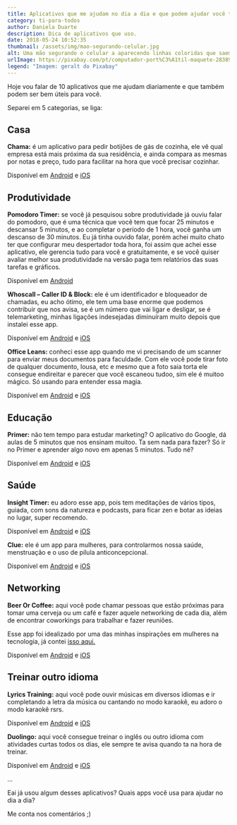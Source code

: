 ```yaml
---
title: Aplicativos que me ajudam no dia a dia e que podem ajudar você também
category: ti-para-todos
author: Daniela Duarte
description: Dica de aplicativos que uso.
date: 2018-05-24 10:52:35
thumbnail: /assets/img/mao-segurando-celular.jpg
alt: Uma mão segurando o celular a aparecendo linhas coloridas que saem da tela
urlImage: https://pixabay.com/pt/computador-port%C3%A1til-maquete-2838921/
legend: "Imagem: geralt do Pixabay"
---
```

Hoje vou falar de 10 aplicativos que me ajudam diariamente e que também podem ser bem úteis para você.

Separei em 5 categorias, se liga:

## Casa

**Chama:** é um aplicativo para pedir botijões de gás de cozinha, ele vê qual empresa está mais próxima da sua residência, e ainda compara as mesmas por notas e preço, tudo para facilitar na hora que você precisar cozinhar.

Disponível em [Android](https://play.google.com/store/apps/details?id=br.project.pine&pid=Website&c=Click_to_GooglePlay) e [iOS](https://itunes.apple.com/br/app/chama-g%C3%A1s/id1228143385?mt=8&pid=Website&c=Click_to_AppStore)

## Produtividade

**Pomodoro Timer:** se você já pesquisou sobre produtividade já ouviu falar do pomodoro, que é uma técnica que você tem que focar 25 minutos e descansar 5 minutos, e ao completar o período de 1 hora, você ganha um descanso de 30 minutos. Eu já tinha ouvido falar, porém achei muito chato ter que configurar meu despertador toda hora, foi assim que achei esse aplicativo, ele gerencia tudo para você e gratuitamente, e se você quiser avaliar melhor sua produtividade na versão paga tem relatórios das suas tarefas e gráficos.

Disponível em [Android](https://play.google.com/store/apps/details?id=com.tatkovlab.pomodorolite&hl=pt_BR)

**Whoscall – Caller ID & Block:** ele é um identificador e bloqueador de chamadas, eu acho ótimo, ele tem uma base enorme que podemos contribuir que nos avisa, se é um número que vai ligar e desligar, se é telemarketing, minhas ligações indesejadas diminuíram muito depois que instalei esse app.

Disponível em [Android](https://play.google.com/store/apps/details?id=gogolook.callgogolook2&hl=pt_BR) e [iOS](https://itunes.apple.com/us/app/whoscall-caller-id-block/id929968679?mt=8)

**Office Leans:** conheci esse app quando me vi precisando de um scanner para enviar meus documentos para faculdade. Com ele você pode tirar foto de qualquer documento, lousa, etc e mesmo que a foto saia torta ele consegue endireitar e parecer que você escaneou tudoo, sim ele é muitoo mágico. Só usando para entender essa magia.

Disponível em [Android](https://play.google.com/store/apps/details?id=com.microsoft.office.officelens&hl=pt_BR) e [iOS](https://itunes.apple.com/br/app/office-lens/id975925059?mt=8&)

## Educação

**Primer:** não tem tempo para estudar marketing? O aplicativo do Google, dá aulas de 5 minutos que nos ensinam muitoo. Ta sem nada para fazer? Só ir no Primer e aprender algo novo em apenas 5 minutos. Tudo né?

Disponível em [Android](https://play.google.com/store/apps/details?id=com.google.android.apps.primer&hl=pt_BR) e [iOS](https://itunes.apple.com/br/app/google-primer/id918628107?mt=8)

## Saúde

**Insight Timer:** eu adoro esse app, pois tem meditações de vários tipos, guiada, com sons da natureza e podcasts, para ficar zen e botar as ideias no lugar, super recomendo.

Disponível em [Android](https://play.google.com/store/apps/details?id=com.spotlightsix.zentimerlite2&hl=pt_BR) e [iOS](https://itunes.apple.com/br/app/insight-timer-meditation-app/id337472899?mt=8)

**Clue:** ele é um app para mulheres, para controlarmos nossa saúde, menstruação e o uso de pílula anticoncepcional.

Disponível em [Android](https://play.google.com/store/apps/details?id=com.clue.android&hl=pt_BR) e [iOS](https://itunes.apple.com/us/app/clue-period-health-tracker/id657189652?mt=8)

## Networking

**Beer Or Coffee:** aqui você pode chamar pessoas que estão próximas para tomar uma cerveja ou um café e fazer aquele networking de cada dia, além de encontrar coworkings para trabalhar e fazer reuniões.

Esse app foi idealizado por uma das minhas inspirações em mulheres na tecnologia, já contei [isso aqui.](http://danieladuarte.com.br/blog/mulheres-ti/4-inspiracoes-femininas-de-brasileiras-na-area-de-tecnologia)

Disponível em [Android](https://play.google.com/store/apps/details?id=com.tysdoapp.beerorcoffee&hl=pt_BR) e [iOS](https://itunes.apple.com/us/app/beerorcoffee-faca-networking/id1001626536)

## Treinar outro idioma

**Lyrics Training:** aqui você pode ouvir músicas em diversos idiomas e ir completando a letra da música ou cantando no modo karaokê, eu adoro o modo karaokê rsrs.

Disponível em [Android](https://play.google.com/store/apps/details?id=com.elasthink.lyricstraining) e [iOS](https://itunes.apple.com/app/lyricstraining-learn-spanish/id1192698323?mt=8)

**Duolingo:** aqui você consegue treinar o inglês ou outro idioma com atividades curtas todos os dias, ele sempre te avisa quando ta na hora de treinar.

Disponível em [Android](https://play.google.com/store/apps/details?id=com.duolingo&hl=en&referrer=utm_source%3Dduolingo.com%26utm_medium%3Dduolingo_web%26utm_content%3Ddownload_button%26utm_campaign%3Dsplash) e [iOS](https://itunes.apple.com/app/duolingo-learn-spanish-french/id570060128?mt=8)

...

Eai já usou algum desses aplicativos? Quais apps você usa para ajudar no dia a dia?

Me conta nos comentários ;)